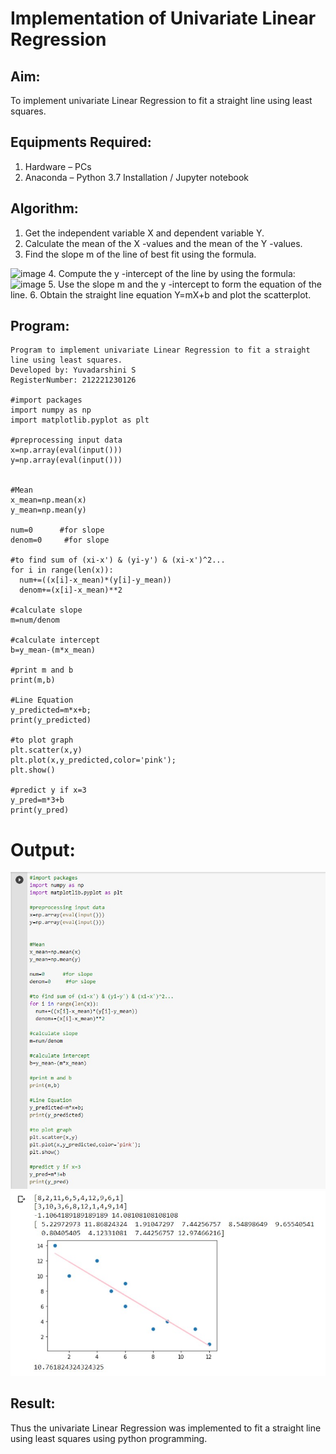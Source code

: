 # Implementation of Univariate Linear Regression
## Aim:
To implement univariate Linear Regression to fit a straight line using least squares.

## Equipments Required:
1. Hardware – PCs
2. Anaconda – Python 3.7 Installation / Jupyter notebook

## Algorithm:
1. Get the independent variable X and dependent variable Y.
2. Calculate the mean of the X -values and the mean of the Y -values.
3. Find the slope m of the line of best fit using the formula. 
<img width="231" alt="image" src="https://user-images.githubusercontent.com/93026020/192078527-b3b5ee3e-992f-46c4-865b-3b7ce4ac54ad.png">
4. Compute the y -intercept of the line by using the formula:
<img width="148" alt="image" src="https://user-images.githubusercontent.com/93026020/192078545-79d70b90-7e9d-4b85-9f8b-9d7548a4c5a4.png">
5. Use the slope m and the y -intercept to form the equation of the line.
6. Obtain the straight line equation Y=mX+b and plot the scatterplot.

## Program:
```
Program to implement univariate Linear Regression to fit a straight line using least squares.
Developed by: Yuvadarshini S
RegisterNumber: 212221230126

#import packages    
import numpy as np
import matplotlib.pyplot as plt

#preprocessing input data
x=np.array(eval(input()))
y=np.array(eval(input()))


#Mean
x_mean=np.mean(x)
y_mean=np.mean(y)

num=0      #for slope
denom=0     #for slope

#to find sum of (xi-x') & (yi-y') & (xi-x')^2...
for i in range(len(x)):
  num+=((x[i]-x_mean)*(y[i]-y_mean))
  denom+=(x[i]-x_mean)**2

#calculate slope
m=num/denom

#calculate intercept
b=y_mean-(m*x_mean)

#print m and b
print(m,b)

#Line Equation
y_predicted=m*x+b;
print(y_predicted)

#to plot graph
plt.scatter(x,y)
plt.plot(x,y_predicted,color='pink');
plt.show()

#predict y if x=3
y_pred=m*3+b
print(y_pred)

```

# Output:
![line](11.jpg)
![line](12.jpg)


## Result:
Thus the univariate Linear Regression was implemented to fit a straight line using least squares using python programming.
